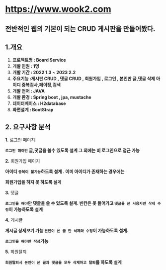 # https://www.wook2.com

## **전반적인 웹의 기본이 되는 CRUD 게시판을 만들어봤다.**

## 1.개요

1. **프로젝트명 : Board Service**
2. **개발 인원 : 1명**
3. **개발 기간 :  2022 1.3 ~ 2023 2.2**
4. **주요기능 :게시판 CRUD , 댓글 CRUD , 회원가입 , 로그인 , 본인만 글,댓글 삭제 아이디 중복검사,페이징,검색**
5. **개발 언어 : JAVA** 
6. **개발 환경 : Spring boot , jpa, mustache**
7. **데이터베이스 : H2database**
8. **화면설계 : BootStrap**

## 2. 요구사항 분석

 **1.** 로그인 페이지

**`로그인 해야만` 글,댓글을 쓸수 있도록 설계 그 외에는 비 로그인으로 접근 가능**

**2.** 회원가입 페이지

**아이디 `중복이 불가능`하도록 설계 . 이미 아이디가 존재하는 경우에는** 

**회원가입을 하지 못 하도록 설계**

**3.** 댓글

**`로그인을 해야`만 댓글을 쓸 수 있도록 설계. 빈칸은 못 들어가고 `댓글을 쓴 사용자만 삭제 수정`이 가능하도록 설계**

**4.** 게시글

**게시글 상세보기 가능 `본인이 쓴 글 만 삭제와 수정`이 가능하도록 설계.**

**`로그인을 해야만 작성`가능**

**5.** 회원탈퇴

**`회원탈퇴시 본인이 쓴 글과 댓글을 모두 삭제하고 탈퇴`를 하도록 설계**
